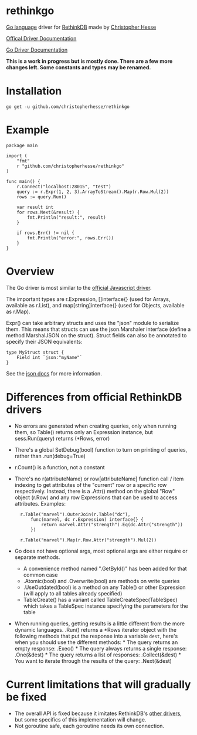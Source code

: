 rethinkgo
=========

[Go language](http://golang.org/) driver for [RethinkDB](http://www.rethinkdb.com/) made by [Christopher Hesse](http://www.christopherhesse.com/)

[Offical Driver Documentation](http://www.rethinkdb.com/api/#js)

[Go Driver Documentation](http://godoc.org/github.com/christopherhesse/rethinkgo)

****This is a work in progress but is mostly done. There are a few more changes left.  Some constants and types may be renamed.****

Installation
============

    go get -u github.com/christopherhesse/rethinkgo

Example
===================

    package main

    import (
        "fmt"
        r "github.com/christopherhesse/rethinkgo"
    )

    func main() {
        r.Connect("localhost:28015", "test")
        query := r.Expr(1, 2, 3).ArrayToStream().Map(r.Row.Mul(2))
        rows := query.Run()

        var result int
        for rows.Next(&result) {
            fmt.Println("result:", result)
        }

        if rows.Err() != nil {
            fmt.Println("error:", rows.Err())
        }
    }

Overview
========

The Go driver is most similar to the [official Javascript driver](http://www.rethinkdb.com/api/#js).

The important types are r.Expression, []interface{} (used for Arrays, available as r.List), and map[string]interface{} (used for Objects, available as r.Map).

Expr() can take arbitrary structs and uses the "json" module to serialize them.  This means that structs can use the json.Marshaler interface (define a method MarshalJSON on the struct).  Struct fields can also be annotated to specify their JSON equivalents:

    type MyStruct struct {
        Field int `json:"myName"`
    }

See the [json docs](http://golang.org/pkg/encoding/json/) for more information.


Differences from official RethinkDB drivers
===========================================

* No errors are generated when creating queries, only when running them, so Table() returns only an Expression instance, but sess.Run(query) returns (*Rows, error)
* There's a global SetDebug(bool) function to turn on printing of queries, rather than .run(debug=True)
* r.Count() is a function, not a constant
* There's no r(attributeName) or row[attributeName] function call / item indexing to get attributes of the "current" row or a specific row respectively.  Instead, there is a .Attr() method on the global "Row" object (r.Row) and any row Expressions that can be used to access attributes.  Examples:

        r.Table("marvel").OuterJoin(r.Table("dc"),
            func(marvel, dc r.Expression) interface{} {
                return marvel.Attr("strength").Eq(dc.Attr("strength"))
            })

        r.Table("marvel").Map(r.Row.Attr("strength").Mul(2))

* Go does not have optional args, most optional args are either require or separate methods.
    * A convenience method named ".GetById()" has been added for that common case
    * .Atomic(bool) and .Overwrite(bool) are methods on write queries
    * .UseOutdated(bool) is a method on any Table() or other Expression (will apply to all tables already specified)
    * TableCreate() has a variant called TableCreateSpec(TableSpec) which takes a TableSpec instance specifying the parameters for the table
* When running queries, getting results is a little different from the more dynamic languages.  .Run() returns a *Rows iterator object with the following methods that put the response into a variable `dest`, here's when you should use the different methods:
        * The query returns an empty response: .Exec()
        * The query always returns a single response: .One(&dest)
        * The query returns a list of responses: .Collect(&dest)
        * You want to iterate through the results of the query: .Next(&dest)

Current limitations that will gradually be fixed
================================================

* The overall API is fixed because it imitates RethinkDB's [other drivers](http://www.rethinkdb.com/api/), but some specifics of this implementation will change.
* Not goroutine safe, each goroutine needs its own connection.
